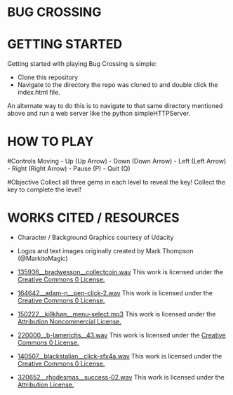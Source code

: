 BUG CROSSING
===============================

GETTING STARTED
===============
Getting started with playing Bug Crossing is simple:

* Clone this repository
* Navigate to the directory the repo was cloned to and double click the index.html file.

An alternate way to do this is to navigate to that same directory mentioned above and run a web server
like the python simpleHTTPServer.


HOW TO PLAY
===========

#Controls
Moving
    - Up (Up Arrow)
    - Down (Down Arrow)
    - Left (Left Arrow)
    - Right (Right Arrow)
    - Pause (P)
    - Quit (Q)

#Objective
Collect all three gems in each level to reveal the key! Collect the key to complete the level!

WORKS CITED / RESOURCES
========================
* Character / Background Graphics courtesy of Udacity
* Logos and text images originally created by Mark Thompson (@MarkitoMagic)

* [135936__bradwesson__collectcoin.wav](http://freesound.org/people/bradwesson/sounds/135936/) This work is licensed under the [Creative Commons 0 License.](https://creativecommons.org/publicdomain/zero/1.0/legalcode)
* [164642__adam-n__pen-click-2.wav](http://www.freesound.org/people/Adam_N/sounds/164642/) This work is licensed under the [Creative Commons 0 License.](https://creativecommons.org/publicdomain/zero/1.0/legalcode)
* [150222__killkhan__menu-select.mp3](http://www.freesound.org/people/killkhan/sounds/150222/) This work is licensed under the [Attribution Noncommercial License.](https://creativecommons.org/licenses/by-nc/3.0/us/legalcode)
* [220000__b-lamerichs__43.wav](http://www.freesound.org/people/B_Lamerichs/sounds/220000/) This work is licensed under the [Creative Commons 0 License.](https://creativecommons.org/publicdomain/zero/1.0/legalcode)
* [140507__blackstalian__click-sfx4a.wav](http://www.freesound.org/people/blackstalian/sounds/140512/) This work is licensed under the [Creative Commons 0 License.](https://creativecommons.org/publicdomain/zero/1.0/legalcode)
* [320652__rhodesmas__success-02.wav](http://www.freesound.org/people/rhodesmas/sounds/320652/) This work is licensed under the [Attribution License.](https://creativecommons.org/licenses/by/2.0/legalcode)
